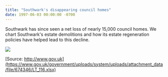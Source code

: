 ```yaml
---
title: "Southwark's disappearing council homes"
date: 1997-06-03 00:00:00 -0700
---
```


Southwark has since seen a net loss of nearly 15,000 council homes. We chart Southwark's estate demolitions and how its estate regeneration policies have helped lead to this decline.

![](http://35percent.org/img/clearanceschart.png)

[Source: http://www.gov.uk](https://www.gov.uk/government/uploads/system/uploads/attachment_data/file/674346/LT_116.xlsx)
